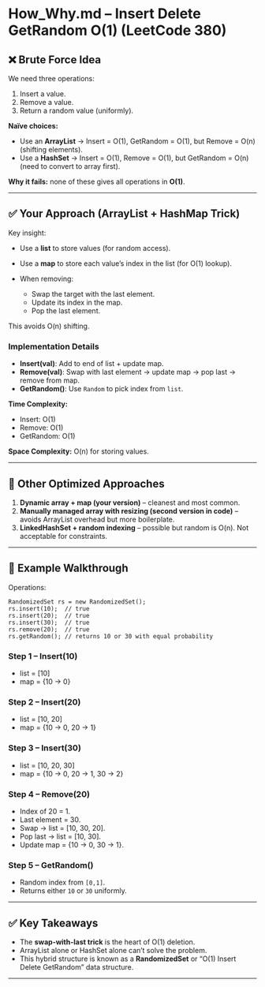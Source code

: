 # How_Why.md – Insert Delete GetRandom O(1) (LeetCode 380)

## ❌ Brute Force Idea

We need three operations:

1. Insert a value.
2. Remove a value.
3. Return a random value (uniformly).

**Naïve choices:**

* Use an **ArrayList** → Insert = O(1), GetRandom = O(1), but Remove = O(n) (shifting elements).
* Use a **HashSet** → Insert = O(1), Remove = O(1), but GetRandom = O(n) (need to convert to array first).

**Why it fails:** none of these gives all operations in **O(1)**.

---

## ✅ Your Approach (ArrayList + HashMap Trick)

Key insight:

* Use a **list** to store values (for random access).
* Use a **map** to store each value’s index in the list (for O(1) lookup).
* When removing:

  * Swap the target with the last element.
  * Update its index in the map.
  * Pop the last element.

This avoids O(n) shifting.

### Implementation Details

* **Insert(val)**: Add to end of list + update map.
* **Remove(val)**: Swap with last element → update map → pop last → remove from map.
* **GetRandom()**: Use `Random` to pick index from `list`.

**Time Complexity:**

* Insert: O(1)
* Remove: O(1)
* GetRandom: O(1)

**Space Complexity:** O(n) for storing values.

---

## 🚀 Other Optimized Approaches

1. **Dynamic array + map (your version)** – cleanest and most common.
2. **Manually managed array with resizing (second version in code)** – avoids ArrayList overhead but more boilerplate.
3. **LinkedHashSet + random indexing** – possible but random is O(n). Not acceptable for constraints.

---

## 🔎 Example Walkthrough

Operations:

```
RandomizedSet rs = new RandomizedSet();
rs.insert(10);  // true
rs.insert(20);  // true
rs.insert(30);  // true
rs.remove(20);  // true
rs.getRandom(); // returns 10 or 30 with equal probability
```

### Step 1 – Insert(10)

* list = [10]
* map = {10 → 0}

### Step 2 – Insert(20)

* list = [10, 20]
* map = {10 → 0, 20 → 1}

### Step 3 – Insert(30)

* list = [10, 20, 30]
* map = {10 → 0, 20 → 1, 30 → 2}

### Step 4 – Remove(20)

* Index of 20 = 1.
* Last element = 30.
* Swap → list = [10, 30, 20].
* Pop last → list = [10, 30].
* Update map = {10 → 0, 30 → 1}.

### Step 5 – GetRandom()

* Random index from `[0,1]`.
* Returns either `10` or `30` uniformly.

---

## ✅ Key Takeaways

* The **swap-with-last trick** is the heart of O(1) deletion.
* ArrayList alone or HashSet alone can’t solve the problem.
* This hybrid structure is known as a **RandomizedSet** or “O(1) Insert Delete GetRandom” data structure.

---

